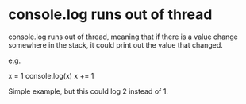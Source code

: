 # console.log runs out of thread

console.log runs out of thread, meaning that if there is a value change somewhere in the stack, it could print out the value that changed.

e.g. 

x = 1
console.log(x)
x += 1

Simple example, but this could log 2 instead of 1. 
